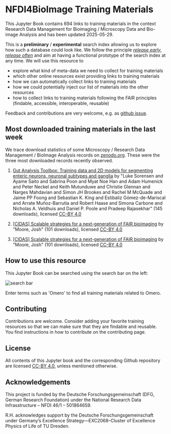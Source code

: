 # NFDI4BioImage Training Materials

This Jupyter Book contains 694 links to training materials in the context Research Data Management for Bioimaging / Microscopy Data and Bio-image Analysis and has been updated 2025-05-29.

This is a **preliminary** / **experimental** search index allowing us to explore how such a database could look like. We follow the principle [_release early, release often_](https://en.wikipedia.org/wiki/Release_early,_release_often) and aim at having a functional prototype of the search index at any time. We will use this resource to 
* explore what kind of meta-data we need to collect for training materials
* which other online resources exist providing links to training materials
* how we can automatically collect links to training materials
* how we could potentially inject our list of materials into the other resources
* how to collect links to training materials following the FAIR principles (findable, accessible, interoperable, reusable)

Feedback and contributions are very welcome, e.g. as [github issue](https://github.com/NFDI4BIOIMAGE/training/issues).

## Most downloaded training materials in the last week
We trace download statistics of some Microscopy / Research Data Management / BioImage Analysis records on [zenodo.org](https://zenodo.org). These were the three most downloaded records recently observed.


1. [Gut Analysis Toolbox: Training data and 2D models for segmenting enteric neurons, neuronal subtypes and ganglia](https://zenodo.org/records/10460434) by "Luke Sorensen and Ayame Saito and Sabrina Poon and Myat Noe Han and Adam Humenick and Peter Neckel and Keith Mutunduwe and Christie Glennan and Narges Mahdavian and Simon JH Brookes and Rachel M McQuade and Jaime PP Foong and Sebastian K. King and Estibaliz  Gómez-de-Mariscal and Arrate Muñoz-Barrutia and Robert Haase and Simona Carbone and Nicholas A. Veldhuis and Daniel P. Poole and Pradeep Rajasekhar" (145 downloads), licensed [CC-BY 4.0](https://creativecommons.org/licenses/by/4.0/)

2. [[CIDAS] Scalable strategies for a next-generation of FAIR bioimaging](https://zenodo.org/records/14716546) by "Moore, Josh" (101 downloads), licensed [CC-BY 4.0](https://creativecommons.org/licenses/by/4.0/)

3. [[CIDAS] Scalable strategies for a next-generation of FAIR bioimaging](https://zenodo.org/records/14845059) by "Moore, Josh" (101 downloads), licensed [CC-BY 4.0](https://creativecommons.org/licenses/by/4.0/)

## How to use this resource

This Jupyter Book can be searched using the search bar on the left:

![search bar](how_to_use.png)

Enter terms such as 'Omero' to find all training materials related to Omero.

## Contributing

Contributions are welcome. Consider adding your favorite training resources so that we can make sure that they are findable and reusable.
You find instructions in how to contribute on the contributing page.

## License

All contents of this Jupyter book and the corresponding Github repository are licensed [CC-BY 4.0](https://creativecommons.org/licenses/by/4.0/), unless mentioned otherwise.

## Acknowledgements

This project is funded by the Deutsche Forschungsgemeinschaft (DFG, German  Research Foundation) under the National Research Data Infrasstructure – NFDI 46/1 – 501864659.

R.H. acknowledges support by the Deutsche Forschungsgemeinschaft under Germany’s Excellence Strategy—EXC2068–Cluster of Excellence Physics of Life of TU Dresden.
